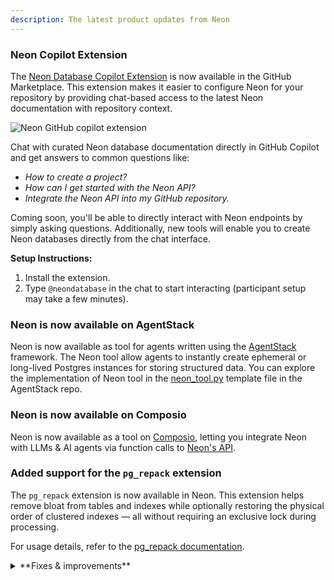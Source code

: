 ```yaml
---
description: The latest product updates from Neon
---
```


### Neon Copilot Extension

The [Neon Database Copilot Extension](https://github.com/marketplace/neon-database) is now available in the GitHub Marketplace. This extension makes it easier to configure Neon for your repository by providing chat-based access to the latest Neon documentation with repository context.

<div style={{ display: 'flex', justifyContent: 'left' }}>
  <img 
    src="/docs/relnotes/github_copilot_extension.png" 
    alt="Neon GitHub copilot extension" 
    style={{ width: '486px', height: '96px' }} 
  />
</div>

Chat with curated Neon database documentation directly in GitHub Copilot and get answers to common questions like:

- _How to create a project?_
- _How can I get started with the Neon API?_
- _Integrate the Neon API into my GitHub repository._

Coming soon, you'll be able to directly interact with Neon endpoints by simply asking questions. Additionally, new tools will enable you to create Neon databases directly from the chat interface.

**Setup Instructions:**

1. Install the extension.
2. Type `@neondatabase` in the chat to start interacting (participant setup may take a few minutes).

### Neon is now available on AgentStack

Neon is now available as tool for agents written using the [AgentStack](https://github.com/AgentOps-AI/AgentStack) framework. The Neon tool allow agents to instantly create ephemeral or long-lived Postgres instances for storing structured data. You can explore the implementation of Neon tool in the [neon_tool.py](https://github.com/AgentOps-AI/AgentStack/blob/main/agentstack/templates/crewai/tools/neon_tool.py) template file in the AgentStack repo.

### Neon is now available on Composio

Neon is now available as a tool on [Composio](https://composio.dev/), letting you integrate Neon with LLMs & AI agents via function calls to [Neon's API](https://api-docs.neon.tech/reference/getting-started-with-neon-api).

### Added support for the `pg_repack` extension

The `pg_repack` extension is now available in Neon. This extension helps remove bloat from tables and indexes while optionally restoring the physical order of clustered indexes — all without requiring an exclusive lock during processing.

For usage details, refer to the [pg_repack documentation](https://reorg.github.io/pg_repack/).

<details>

<summary>**Fixes & improvements**</summary>

- **Drizzle Studio update**

  The Drizzle Studio integration that powers the **Tables** page in the Neon Console has been updated. For the latest improvements and fixes, see the [Neon Drizzle Studio Integration Changelog](https://github.com/neondatabase/neon-drizzle-studio-changelog/blob/main/CHANGELOG.md).

- **Console updates**

  Adjusted billing period start dates in the console to align with the beginning of the current month. Previously, timezone differences could cause the start date to display as the last day of the previous month.

- **Virtual Private Networking**

  Fixed an issue where invalid VPC endpoint IDs would not be deleted. Invalid endpoint IDs are now transitioned to a deleted state after 24 hours and automatically removed at a later date.

- **Neon API**

- **Neon CLI**

  For the latest Neon CLI updates, you can always refer to the [Neon CLI release page](https://github.com/neondatabase/neonctl/releases).

- **Fixes**

  - Fixed an issue that permitted installing the Neon GitHub integration for organizations or personal accounts where the integration was already installed.

</details>
